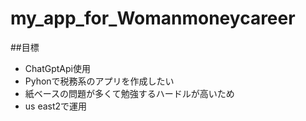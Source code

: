 # my_app_for_Womanmoneycareer

##目標
* ChatGptApi使用
* Pyhonで税務系のアプリを作成したい
* 紙ベースの問題が多くて勉強するハードルが高いため
* us east2で運用

